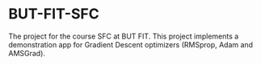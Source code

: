 # BUT-FIT-SFC
The project for the course SFC at BUT FIT. This project implements a demonstration app for Gradient Descent optimizers (RMSprop, Adam and AMSGrad).

